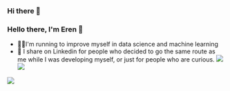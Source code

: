 ### Hi there 👋

<!--
**erenonal/erenonal** is a ✨ _special_ ✨ repository because its `README.md` (this file) appears on your GitHub profile.

Here are some ideas to get you started:

- 🔭 I’m currently working on ...
- 🌱 I’m currently learning ...
- 👯 I’m looking to collaborate on ...
- 🤔 I’m looking for help with ...
- 💬 Ask me about ...
- 📫 How to reach me: ...
- 😄 Pronouns: ...
- ⚡ Fun fact: ...
-->

### Hello there, I'm Eren 👋

- 🏃‍♂️I'm running to improve myself in data science and machine learning
- 📜 I share on Linkedin for people who decided to go the same route as me while I was developing myself, or just for people who are curious.
[![](https://img.shields.io/badge/linkedin-%230077B5.svg?&style=for-the-badge&logo=linkedin&logoColor=white)](https://www.linkedin.com/in/1erenonal/)
[![](https://img.shields.io/badge/instagram-%23E4405F.svg?&style=for-the-badge&logo=instagram&logoColor=white)](https://instagram.com/erenonal.jpg)

[![](https://img.shields.io/github/followers/erenonal?style=social)](https://www.github.com/erenonal)
